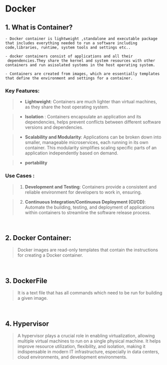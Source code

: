 # Docker 

## 1. What is Container?
```
- Docker container is lightweight ,standalone and executable package that includes everything needed to run a software including code,libraries, runtime, system tools and settings etc..

- docker containers consist of applications and all their
 dependencies.They share the kernel and system resources with other containers and run asisolated systems in the host operating system.

- Containers are created from images, which are essentially templates that define the environment and settings for a container.
````
### Key Features:
>- **Lightweight**: Containers are much lighter than virtual machines, as they share the host operating system.
  
>- **Isolation** : Containers encapsulate an application and its dependencies, helps prevent conflicts between different software versions and dependencies.

>- **Scalability and Modularity**: Applications can be broken down into smaller, manageable microservices, each running in its own container. This modularity simplifies scaling specific parts of an application independently based on demand.

>- **portability** 

### Use Cases :
>1. **Development and Testing**: 
Containers provide a consistent and reliable environment for developers to work in, ensuring.

> 2. **Continuous Integration/Continuous Deployment (CI/CD)**:
Automate the building, testing, and deployment of applications within containers to streamline the software release process.

<br>

## 2. Docker Container:
> Docker images are read-only templates that contain the instructions for creating a Docker container.

<br>

## 3. DockerFile

> It is a text file that has all commands which need to be run for building a given image.

<br>

## 4. Hypervisor

> A hypervisor plays a crucial role in enabling virtualization, allowing multiple virtual machines to run on a single physical machine. It helps improve resource utilization, flexibility, and isolation, making it indispensable in modern IT infrastructure, especially in data centers, cloud environments, and development environments.



